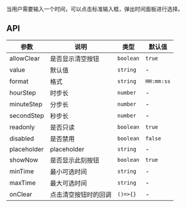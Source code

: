 当用户需要输入一个时间，可以点击标准输入框，弹出时间面板进行选择。

## API

| 参数        | 说明             | 类型      | 默认值     |
| ----------- | ---------------- | --------- | ---------- |
| allowClear  | 是否显示清空按钮 | `boolean` | `true`     |
| value       | 默认值           | `string`  | -          |
| format      | 格式             | `string`  | `HH:mm:ss` |
| hourStep    | 时步长           | `number`  | -          |
| minuteStep  | 分步长           | `number`  | -          |
| secondStep  | 秒步长           | `number`  | -          |
| readonly    | 是否只读         | `boolean` | `true`     |
| disabled    | 是否禁用         | `boolean` | `false`    |
| placeholder | placeholder      | `string`  | -          |
| showNow     | 是否显示此刻按钮 | `boolean` | `true`     |
| minTime     | 最小可选时间     | `string`  | -          |
| maxTime     | 最大可选时间     | `string`  | -          |
| onClear | 点击清空按钮时的回调 | `()=>{}` | - |